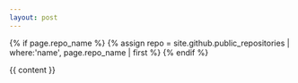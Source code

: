 ```yaml
---
layout: post
---
```

{% if page.repo_name %}
    {% assign repo = site.github.public_repositories | where:'name', page.repo_name | first %}
{% endif %}

{{ content }}